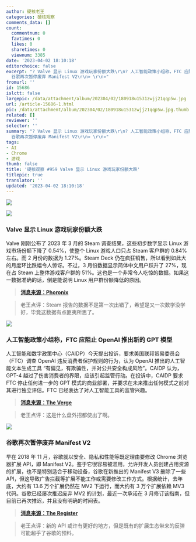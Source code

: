 ```yaml
---
author: 硬核老王
categories: 硬核观察
comments_data: []
count:
  commentnum: 0
  favtimes: 0
  likes: 0
  sharetimes: 0
  viewnum: 3385
date: '2023-04-02 18:10:18'
editorchoice: false
excerpt: "? Valve 显示 Linux 游戏玩家份额大跌\r\n? 人工智能政策小组称，FTC 应阻止 OpenAI 推出新的 GPT 模型\r\n?
  谷歌再次暂停废弃 Manifest V2\r\n» \r\n»"
fromurl: ''
id: 15686
islctt: false
largepic: /data/attachment/album/202304/02/180918u1531zwjj21qqp5w.jpg
url: /article-15686-1.html
pic: /data/attachment/album/202304/02/180918u1531zwjj21qqp5w.jpg.thumb.jpg
related: []
reviewer: ''
selector: ''
summary: "? Valve 显示 Linux 游戏玩家份额大跌\r\n? 人工智能政策小组称，FTC 应阻止 OpenAI 推出新的 GPT 模型\r\n?
  谷歌再次暂停废弃 Manifest V2\r\n» \r\n»"
tags:
- AI
- Chrome
- 游戏
thumb: false
title: '硬核观察 #959 Valve 显示 Linux 游戏玩家份额大跌'
titlepic: true
translator: ''
updated: '2023-04-02 18:10:18'
---
```


![](/data/attachment/album/202304/02/180918u1531zwjj21qqp5w.jpg)


![](/data/attachment/album/202304/02/180929iojjgp8kp99azg9a.jpg)


### Valve 显示 Linux 游戏玩家份额大跌


Valve 刚刚公布了 2023 年 3 月的 Steam 调查结果，这些初步数字显示 Linux 游戏市场份额下降了 0.54%，使整个 Linux 游戏人口只占 Steam 客户群的 0.84% 左右。而 2 月份的数据为 1.27%。Steam Deck 仍在疯狂销售，所以看到如此大的月度环比跌幅令人惊讶。不过，3 月份数据显示简体中文用户跃升了 27%，现在占 Steam 上整体游戏客户群的 51%。这也是一个非常令人吃惊的数据。如果这一数据准确的话，倒是能说明 Linux 用户群份额降低的原因。



> 
> **[消息来源：Phoronix](https://www.phoronix.com/news/Steam-Linux-March-2023)**
> 
> 
> 



> 
> 老王点评：Steam 报告的数据不是第一次出错了，希望是又一次数学没学好，毕竟这数据有点匪夷所思了。
> 
> 
> 


![](/data/attachment/album/202304/02/180939kvqvhs3tw4weptxx.jpg)


### 人工智能政策小组称，FTC 应阻止 OpenAI 推出新的 GPT 模型


人工智能和数字政策中心（CAIDP）今天提出投诉，要求美国联邦贸易委员会（FTC）调查 OpenAI 违反消费者保护规则的行为，认为 OpenAI 推出的人工智能文本生成工具 “有偏见，有欺骗性，并对公共安全构成风险”。CAIDP 认为，GPT-4 越过了伤害消费者的界限，应该引起监管行动。在投诉中，CAIDP 要求 FTC 停止任何进一步的 GPT 模式的商业部署，并要求在未来推出任何模式之前对其进行独立评估。FTC 已经表达了对人工智能工具的监管兴趣。



> 
> **[消息来源：The Verge](https://www.theverge.com/2023/3/30/23662101/ftc-openai-investigation-request-caidp-gpt-text-generation-bias)**
> 
> 
> 



> 
> 老王点评：这是什么盘外招都使出了啊。
> 
> 
> 


![](/data/attachment/album/202304/02/180948z85rr7bezbc5mkfv.jpg)


### 谷歌再次暂停废弃 Manifest V2


早在 2018 年 11 月，谷歌就以安全、隐私和性能等既定理由要修改 Chrome 浏览器扩展 API，即 Manifest V2。鉴于它很容易被滥用，允许开发人员创建占用资源的扩展，也不是特别适合于移动设备，谷歌在新推出的 Manifest V3 删除了一些 API，但这导致广告拦截等扩展不能工作或需要修改工作方式。根据统计，去年底，大约有 13.6 万个扩展仍然在 MV2 下运行，而大约有 3 万个扩展依赖 MV3 代码。谷歌已经屡次推迟废弃 MV2 的计划，最近一次承诺在 3 月修订该指南，但目前已再次推迟，并且没有明确的时间表。



> 
> **[消息来源：The Register](https://www.theregister.com/2023/04/01/google_mv2_chrome_extensions/)**
> 
> 
> 



> 
> 老王点评：新的 API 或许有更好的地方，但是既有的扩展生态带来的反弹可能超乎了谷歌的预料。
> 
> 
>